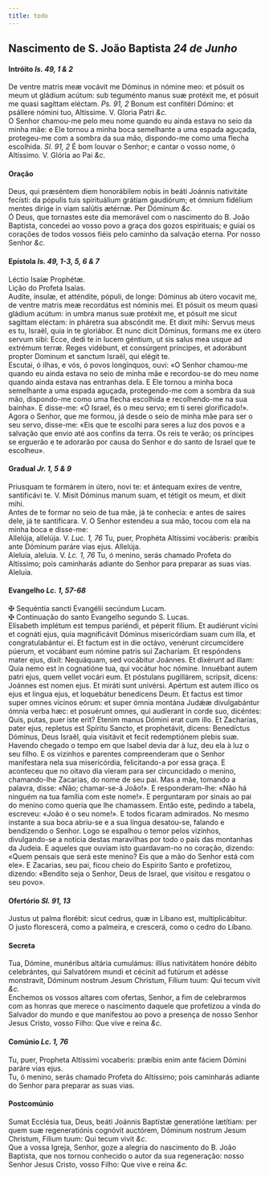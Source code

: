 ```yaml
---
title: todo
---
```

<h2 class="text-center">Nascimento de S. João Baptista <em>24 de Junho</em></h2>

<h4 class="text-center">Intróito <em>Is. 49, 1 & 2</em></h4>
<div class="container-fluid">
<div class="row">
<div class="dropcap text-justify">
De ventre matris meæ vocávit me Dóminus in nómine meo: et pósuit os meum ut gládium acútum: sub teguménto manus suæ protéxit me, et pósuit me quasi sagíttam eléctam. <em>Ps. 91, 2</em> Bonum est confitéri Dómino: et psállere nómini tuo, Altíssime.
V. Gloria Patri <em>&c.</em>
</div>
<div class="dropcap text-justify">
O Senhor chamou-me pelo meu nome quando eu ainda estava no seio da minha mãe: e Ele tornou a minha boca semelhante a uma espada aguçada, protegeu-me com a sombra da sua mão, dispondo-me como uma flecha escolhida. <em>Sl. 91, 2</em> É bom louvar o Senhor; e cantar o vosso nome, ó Altíssimo.
V. Glória ao Pai <em>&c.</em>
</div>
</div>
</div>

<h4 class="text-center">Oração</h4>
<div class="container-fluid">
<div class="row">
<div class="dropcap text-justify">
Deus, qui præséntem diem honorábilem nobis in beáti Joánnis nativitáte fecísti: da pópulis tuis spirituálium grátiam gaudiórum; et ómnium fidélium mentes dirige in viam salútis ætérnæ. Per Dóminum <em>&c.</em>
</div>
<div class="dropcap text-justify">
Ó Deus, que tornastes este dia memorável com o nascimento do B. João Baptista, concedei ao vosso povo a graça dos gozos espirituais; e guiai os corações de todos vossos fiéis pelo caminho da salvação eterna. Por nosso Senhor <em>&c.</em>
</div>
</div>
</div>

<h4 class="text-center">Epístola <em>Is. 49, 1-3, 5, 6 & 7</em></h4>
<div class="container-fluid">
<div class="row">
<div class="text-justify">
Léctio Isaíæ Prophétæ.
</div>
<div class="text-justify">
Lição do Profeta Isaías.
</div>
<div class="dropcap text-justify">
Audíte, ínsulæ, et atténdite, pópuli, de longe: Dóminus ab útero vocavit me, de ventre matris meæ recordátus est nóminis mei. Et pósuit os meum quasi gládium acútum: in umbra manus suæ protéxit me, et pósuit me sicut sagíttam eléctam: in pháretra sua abscóndit me. Et dixit mihi: Servus meus es tu, Israël, quia in te gloriábor. Et nunc dicit Dóminus, formans me ex útero servum sibi: Ecce, dedi te in lucem géntium, ut sis salus mea usque ad extrémum terræ. Reges vidébunt, et consúrgent príncipes, et adorábunt propter Dominum et sanctum Israël, qui elégit te.
</div>
<div class="dropcap text-justify">
Escutai, ó ilhas, e vós, ó povos longínquos, ouvi: «O Senhor chamou-me quando eu ainda estava no seio de minha mãe e recordou-se do meu nome quando ainda estava nas entranhas dela. E Ele tornou a minha boca semelhante a uma espada aguçada, protegendo-me com a sombra da sua mão, dispondo-me como uma flecha escolhida e recolhendo-me na sua bainha». E disse-me: «Ó Israel, és o meu servo; em ti serei glorificado!». Agora o Senhor, que me formou, já desde o seio de minha mãe para ser o seu servo, disse-me: «Eis que te escolhi para seres a luz dos povos e a salvação que envio até aos confins da terra. Os reis te verão; os príncipes se erguerão e te adorarão por causa do Senhor e do santo de Israel que te escolheu».
</div>
</div>
</div>

<h4 class="text-center">Gradual <em>Jr. 1, 5 & 9</em></h4>
<div class="container-fluid">
<div class="row">
<div class="dropcap text-justify">
Priusquam te formárem in útero, novi te: et ántequam exíres de ventre, santificávi te. V. Misit Dóminus manum suam, et tétigit os meum, et dixit mihi.
</div>
<div class="dropcap text-justify">
Antes de te formar no seio de tua mãe, já te conhecia: e antes de saíres dele, já te santificara. V. O Senhor estendeu a sua mão, tocou com ela na minha boca e disse-me:
</div>
<div class="text-justify">
Allelúja, allelúja. V. <em>Luc. 1, 76</em> Tu, puer, Prophéta Altíssimi vocáberis: præíbis ante Dóminum paráre vias ejus. Allelúja.
</div>
<div class="text-justify">
Aleluia, aleluia. V. <em>Lc. 1, 76</em> Tu, ó menino, serás chamado Profeta do Altíssimo; pois caminharás adiante do Senhor para preparar as suas vias. Aleluia.
</div>
</div>
</div>

<h4 class="text-center">Evangelho <em>Lc. 1, 57-68</em></h4>
<div class="container-fluid">
<div class="row">
<div class="text-justify">
<span class="text-danger">&#10016;</span> Sequéntia sancti Evangélii secúndum Lucam.
</div>
<div class="text-justify">
<span class="text-danger">&#10016;</span> Continuação do santo Evangelho segundo S. Lucas.
</div>
<div class="dropcap text-justify">
Elísabeth implétum est tempus pariéndi, et péperit fílium. Et audiérunt vicíni et cognáti ejus, quia magnificávit Dóminus misericórdiam suam cum illa, et congratulabántur ei. Et factum est in die octávo, venérunt circumcídere púerum, et vocábant eum nómine patris sui Zacharíam. Et respóndens mater ejus, dixit: Nequáquam, sed vocábitur Joánnes. Et dixérunt ad illam: Quia nemo est in cognatióne tua, qui vocátur hoc nómine. Innuébant autem patri ejus, quem vellet vocári eum. Et póstulans pugillárem, scripsit, dicens: Joánnes est nomen ejus. Et miráti sunt univérsi. Apértum est autem illico os ejus et lingua ejus, et loquebátur benedícens Deum. Et factus est timor super omnes vicínos eórum: et super ómnia montána Judǽæ divulgabántur ómnia verba hæc: et posuérunt omnes, qui audíerant in corde suo, dicéntes: Quis, putas, puer iste erit? Etenim manus Dómini erat cum illo. Et Zacharías, pater ejus, repletus est Spíritu Sancto, et prophetávit, dicens: Benedíctus Dóminus, Deus Israël, quia visitávit et fecit redemptiónem plebis suæ.
</div>
<div class="dropcap text-justify">
Havendo chegado o tempo em que Isabel devia dar à luz, deu ela à luz o seu filho. E os vizinhos e parentes compreenderam que o Senhor manifestara nela sua misericórdia, felicitando-a por essa graça. E aconteceu que no oitavo dia vieram para ser circuncidado o menino, chamando-lhe Zacarias, do nome de seu pai. Mas a mãe, tomando a palavra, disse: «Não; chamar-se-á João!». E responderam-lhe: «Não há ninguém na tua família com este nome!». E perguntaram por sinais ao pai do menino como queria que lhe chamassem. Então este, pedindo a tabela, escreveu: «João é o seu nome!». E todos ficaram admirados. No mesmo instante a sua boca abriu-se e a sua língua desatou-se, falando e bendizendo o Senhor. Logo se espalhou o temor pelos vizinhos, divulgando-se a notícia destas maravilhas por todo o país das montanhas da Judeia. E aqueles que ouviam isto guardavam-no no coração, dizendo: «Quem pensais que será este menino? Eis que a mão do Senhor está com ele». E Zacarias, seu pai, ficou cheio do Espírito Santo e profetizou, dizendo: «Bendito seja o Senhor, Deus de Israel, que visitou e resgatou o seu povo».
</div>
</div>
</div>

<h4 class="text-center">Ofertório <em>Sl. 91, 13</em></h4>
<div class="container-fluid">
<div class="row">
<div class="dropcap text-justify">
Justus ut palma florébit: sicut cedrus, quæ in Líbano est, multiplicábitur.
</div>
<div class="dropcap text-justify">
O justo florescerá, como a palmeira, e crescerá, como o cedro do Líbano.
</div>
</div>
</div>

<h4 class="text-center">Secreta</h4>
<div class="container-fluid">
<div class="row">
<div class="dropcap text-justify">
Tua, Dómine, munéribus altária cumulámus: illíus nativitátem honóre débito celebrántes, qui Salvatórem mundi et cécinit ad futúrum et adésse monstravit, Dóminum nostrum Jesum Christum, Fílium tuum: Qui tecum vivit <em>&c.</em>
</div>
<div class="dropcap text-justify">
Enchemos os vossos altares com ofertas, Senhor, a fim de celebrarmos com as honras que merece o nascimento daquele que profetizou a vinda do Salvador do mundo e que manifestou ao povo a presença de nosso Senhor Jesus Cristo, vosso Filho: Que vive e reina <em>&c.</em>
</div>
</div>
</div>

<h4 class="text-center">Comúnio <em>Lc. 1, 76</em></h4>
<div class="container-fluid">
<div class="row">
<div class="dropcap text-justify">
Tu, puer, Propheta Altíssimi vocaberis: præíbis enim ante fáciem Dómini paráre vias ejus.
</div>
<div class="dropcap text-justify">
Tu, ó menino, serás chamado Profeta do Altíssimo; pois caminharás adiante do Senhor para preparar as suas vias.
</div>
</div>
</div>

<h4 class="text-center">Postcomúnio</h4>
<div class="container-fluid">
<div class="row">
<div class="dropcap text-justify">
Sumat Ecclésia tua, Deus, beáti Joánnis Baptístæ generatióne lætítiam: per quem suæ regeneratiónis cognóvit auctórem, Dóminum nostrum Jesum Christum, Fílium tuum: Qui tecum vivit <em>&c.</em>
</div>
<div class="dropcap text-justify">
Que a vossa Igreja, Senhor, goze a alegria do nascimento do B. João Baptista, que nos tornou conhecido o autor da sua regeneração: nosso Senhor Jesus Cristo, vosso Filho: Que vive e reina <em>&c.</em>
</div>
</div>
</div>
